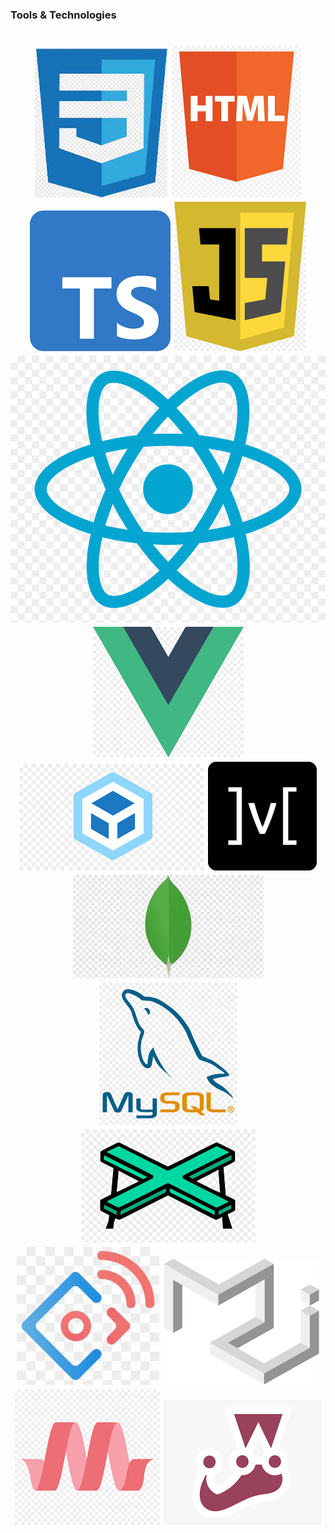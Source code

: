 <h3>Tools & Technologies</h3>
<h1 align="center">
 <img src="./assets/css-trans-icon.png" />
 <img src="./assets/html-trans-icon.png" />
 <img src="./assets/ts-trans-icon.png" />
 <img src="./assets/js-trans-icon.png" />
 <img src="./assets/react-trans-icon.png" />
 <img src="./assets/vue-trans-icon.png" />
 <img src="./assets/webpack-trans-icon.png" />
 <img src="./assets/mobx-trans-icon.png" />
 <img src="./assets/mongo-trans-icon.png" />
 <img src="./assets/mysql-trans-icon.png" />
 <img src="./assets/pupeteer-trans-icon.png" />
 <img src="./assets/antdesign-trans-icon.png" />
 <img src="./assets/materialui-trans-icon.png" />
 <img src="./assets/materialize-trans-icon.png" />
 <img src="./assets/jest-trans-icon.png" />
</h1>
